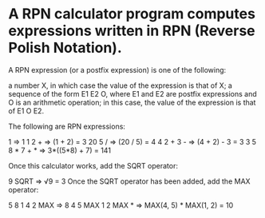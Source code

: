 # A RPN calculator program computes expressions written in RPN (Reverse Polish Notation).

A RPN expression (or a postfix expression) is one of the following:

a number X, in which case the value of the expression is that of X;
a sequence of the form E1 E2 O, where E1 and E2 are postfix expressions and O is an arithmetic operation; in this case, the value of the expression is that of E1 O E2.

The following are RPN expressions:

1 => 1
1 2 + => (1 + 2) = 3
20 5 / => (20 / 5) = 4
4 2 + 3 - => (4 + 2) - 3 = 3
3 5 8 * 7 + * => 3*((5*8) + 7) = 141

Once this calculator works, add the SQRT operator:

9 SQRT => √9 = 3
Once the SQRT operator has been added, add the MAX operator:

5 8 1 4 2 MAX => 8
4 5 MAX 1 2 MAX * => MAX(4, 5) * MAX(1, 2) = 10